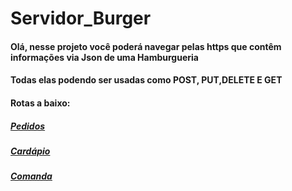 # Servidor_Burger
<H4>Olá, nesse projeto você poderá navegar pelas https que contêm informações via Json de uma Hamburgueria</h4>
<h4>Todas elas podendo ser usadas como POST, PUT,DELETE E GET</h4>
<h4>Rotas a baixo:</h4>
<h5><a href="https://burgerserver.onrender.com/pedidos">Pedidos</a></h5>
<h5><a href="https://burgerserver.onrender.com/cardapio">Cardápio</a></h5>
<h5><a href="https://burgerserver.onrender.com/comanda">Comanda</a></h5>
